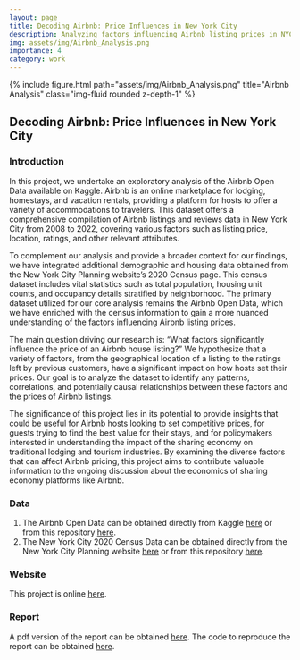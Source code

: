 ```yaml
---
layout: page
title: Decoding Airbnb: Price Influences in New York City
description: Analyzing factors influencing Airbnb listing prices in NYC.
img: assets/img/Airbnb_Analysis.png
importance: 4
category: work
---
```


<div class="row">
    <div class="col-sm mt-3 mt-md-0">
        {% include figure.html path="assets/img/Airbnb_Analysis.png" title="Airbnb Analysis" class="img-fluid rounded z-depth-1" %}
    </div>
</div>

## Decoding Airbnb: Price Influences in New York City

### Introduction

In this project, we undertake an exploratory analysis of the Airbnb Open Data available on Kaggle. Airbnb is an online marketplace for lodging, homestays, and vacation rentals, providing a platform for hosts to offer a variety of accommodations to travelers. This dataset offers a comprehensive compilation of Airbnb listings and reviews data in New York City from 2008 to 2022, covering various factors such as listing price, location, ratings, and other relevant attributes.

To complement our analysis and provide a broader context for our findings, we have integrated additional demographic and housing data obtained from the New York City Planning website’s 2020 Census page. This census dataset includes vital statistics such as total population, housing unit counts, and occupancy details stratified by neighborhood. The primary dataset utilized for our core analysis remains the Airbnb Open Data, which we have enriched with the census information to gain a more nuanced understanding of the factors influencing Airbnb listing prices.

The main question driving our research is: “What factors significantly influence the price of an Airbnb house listing?” We hypothesize that a variety of factors, from the geographical location of a listing to the ratings left by previous customers, have a significant impact on how hosts set their prices. Our goal is to analyze the dataset to identify any patterns, correlations, and potentially causal relationships between these factors and the prices of Airbnb listings.

The significance of this project lies in its potential to provide insights that could be useful for Airbnb hosts looking to set competitive prices, for guests trying to find the best value for their stays, and for policymakers interested in understanding the impact of the sharing economy on traditional lodging and tourism industries. By examining the diverse factors that can affect Airbnb pricing, this project aims to contribute valuable information to the ongoing discussion about the economics of sharing economy platforms like Airbnb.

### Data

1. The Airbnb Open Data can be obtained directly from Kaggle [here](https://www.kaggle.com/datasets/arianazmoudeh/airbnbopendata/data) or from this repository [here](https://github.com/jessicayanwang/Airbnb_Analysis/blob/main/Data/Airbnb_Open_Data.csv).
2. The New York City 2020 Census Data can be obtained directly from the New York City Planning website [here](https://s-media.nyc.gov/agencies/dcp/assets/files/excel/data-tools/census/census2020/nyc_decennialcensusdata_2010_2020_change-core-geographies.xlsx) or from this repository [here](https://github.com/jessicayanwang/Airbnb_Analysis/blob/main/Data/nyc_census_2020.csv).

### Website

This project is online [here](https://jessicayanwang.github.io/Airbnb_Analysis/).

### Report

A pdf version of the report can be obtained [here](https://github.com/jessicayanwang/Airbnb_Analysis/blob/main/Report/Report.pdf). The code to reproduce the report can be obtained [here](https://github.com/jessicayanwang/Airbnb_Analysis/blob/main/Report/Report.Rmd).